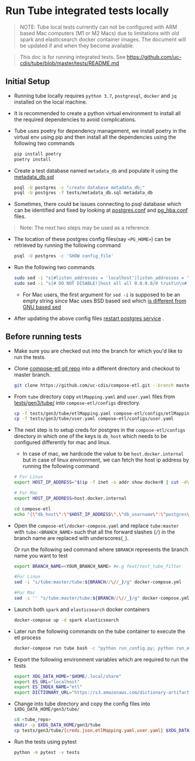 # Run Tube integrated tests locally

> NOTE: Tube local tests currently can not be configured with ARM based Mac computers (M1 or M2 Macs) due to limitations with old spark and elasticsearch docker container images. The document will be updated if and when they become available.

> This doc is for running integrated tests. See https://github.com/uc-cdis/tube/blob/master/tests/README.md

## Initial Setup

* Running tube locally requires `python 3.7`, `postgresql`, `docker` and `jq` installed on the local machine.
*  It is recommended to create a python virtual environment to install all the required dependencies to avoid complications.
* Tube uses poetry for dependency management, we install poetry in the virtual env using pip and then install all the dependencies using the following two commands
    ```bash 
    pip install poetry
    poetry install
    ```

* Create a test database named `metadata_db` and populate it using the [metadata_db.sql](../tests/metadata_db.sql)
    ```bash 
    psql -U postgres -c "create database metadata_db;"
    psql -U postgres -f tests/metadata_db.sql metadata_db
    ```
* Sometimes, there could be issues connecting to psql database which can be identified and fixed by looking at [postgres.conf](https://www.postgresql.org/docs/8.2/runtime-config-connection.html) and [pg_hba.conf](https://www.postgresql.org/docs/8.2/auth-pg-hba-conf.html) files.

> Note: The next two steps may be used as a reference.

*  The location of these postgres config files(say `<PG_HOME>`)  can be retrieved by running the following command 
    ```bash 
    psql -U postgres -c 'SHOW config_file'
    ```
* Run the following two commands
    ```bash
    sudo sed -i "s|#listen_addresses = 'localhost'|listen_addresses = '*'|g" <PG_HOME>/postgresql.conf
    sudo sed -i "s|# DO NOT DISABLE!|host all all 0.0.0.0/0 trust\n\n# DO NOT DISABLE!|g" <PG_HOME>/pg_hba.conf
    ```
    * For Mac users, the first argument for `sed -i` is supposed to be an empty string since Mac uses BSD based sed which [is different from GNU based sed](https://unix.stackexchange.com/questions/401905/bsd-sed-vs-gnu-sed-and-i)
    
* After updating the above config files [restart postgres service](https://sqlserverguides.com/restart-postgres/) .



## Before running tests 

* Make sure you are checked out into the branch for which you'd like to run the tests. 
* Clone [compose-etl git repo](https://github.com/uc-cdis/compose-etl.git) into a different directory and checkout to master branch.
    ```bash
    git clone https://github.com/uc-cdis/compose-etl.git --branch master --single-branch
    ```
* From `tube` directory copy `etlMapping.yaml` and `user.yaml` files from [tests/gen3/tube/](../tests/gen3/tube) into `compose-etl/configs` directory.
    ```bash
    cp -f tests/gen3/tube/etlMapping.yaml compose-etl/configs/etlMapping.yaml
    cp -f tests/gen3/tube/user.yaml compose-etl/configs/user.yaml
    ```
* The next step is to setup creds for postgres in the `compose-etl/configs` directory in which one of the keys is `db_host` which needs to be configured differently for mac and linux. 

    * In case of mac, we hardcode the value to be `host.docker.internal` but in case of linux environment, we can fetch the host ip address by running the following command
    ```bash
    # For Linux
    export HOST_IP_ADDRESS="$(ip -f inet -o addr show docker0 | cut -d\  -f 7 | cut -d/ -f 1)"

    # For Mac
    export HOST_IP_ADDRESS=host.docker.internal

    cd compose-etl
    echo "{\"db_host\":\"$HOST_IP_ADDRESS\",\"db_username\":\"postgres\",\"db_password\":\"postgres\",\"db_database\":\"metadata_db\"}" > configs/creds.json 
    ```
* Open the `compose-etl/docker-compose.yaml` and replace `tube:master` with `tube:<BRANCH_NAME>` such that all the forward slashes (`/`) in the branch name are replaced with underscores(`_`). 

    Or run the following sed command where `$BRANCH` represents the branch name you want to test
    ```bash
    export BRANCH_NAME=<YOUR_BRANCH_NAME> #e.g feat/test_tube_filter

    #For Linux
    sed -i "s/tube:master/tube:${BRANCH//\//_}/g" docker-compose.yml

    #For Mac
    sed -i '' "s/tube:master/tube:${BRANCH//\//_}/g" docker-compose.yml
    ```

* Launch both `spark` and `elasticsearch` docker containers 
    ```bash
    docker-compose up -d spark elasticsearch
    ```

* Later run the following commands on the tube container to execute the etl process
    ```bash
    docker-compose run tube bash -c "python run_config.py; python run_etl.py"
    ```

* Export the following environment variables which are required to run the tests
    ```bash
    export XDG_DATA_HOME="$HOME/.local/share"
    export ES_URL="localhost"
    export ES_INDEX_NAME="etl"
    export DICTIONARY_URL="https://s3.amazonaws.com/dictionary-artifacts/ndhdictionary/3.3.8/schema.json"
    ```

* Change into tube directory and copy the config files into `$XDG_DATA_HOME/gen3/tube/`
    ```bash
    cd <tube_repo>
    mkdir -p $XDG_DATA_HOME/gen3/tube
    cp tests/gen3/tube/{creds.json,etlMapping.yaml,user.yaml} $XDG_DATA_HOME/gen3/tube/
    ```

* Run the tests using pytest
    ```bash
    python -m pytest -v tests
    ```
